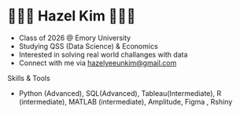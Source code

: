 # 👩🏻‍💻 Hazel Kim 👩🏻‍💻
- Class of 2026 @ Emory University
- Studying QSS (Data Science) & Economics
- Interested in solving real world challanges with data 
- Connect with me via hazelyeeunkim@gmail.com

Skills & Tools
- Python (Advanced), SQL(Advanced), Tableau(Intermediate), R (intermediate), MATLAB (intermediate), Amplitude, Figma , Rshiny

